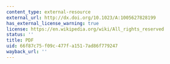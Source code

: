 ```yaml
---
content_type: external-resource
external_url: http://dx.doi.org/10.1023/A:1005627828199
has_external_license_warning: true
license: https://en.wikipedia.org/wiki/All_rights_reserved
status: ''
title: PDF
uid: 66f87c75-f09c-477f-a151-7ad86f779247
wayback_url: ''
---
```

